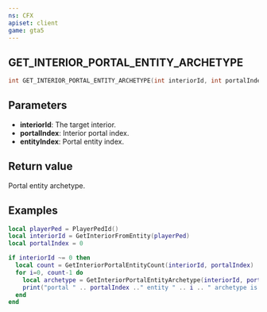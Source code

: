 ```yaml
---
ns: CFX
apiset: client
game: gta5
---
```

## GET_INTERIOR_PORTAL_ENTITY_ARCHETYPE

```c
int GET_INTERIOR_PORTAL_ENTITY_ARCHETYPE(int interiorId, int portalIndex, int entityIndex);
```

## Parameters
* **interiorId**: The target interior.
* **portalIndex**: Interior portal index.
* **entityIndex**: Portal entity index.

## Return value
Portal entity archetype.

## Examples

```lua
local playerPed = PlayerPedId()
local interiorId = GetInteriorFromEntity(playerPed)
local portalIndex = 0

if interiorId ~= 0 then
  local count = GetInteriorPortalEntityCount(interiorId, portalIndex)
  for i=0, count-1 do
    local archetype = GetInteriorPortalEntityArchetype(interiorId, portalIndex, i)
    print("portal " .. portalIndex .." entity " .. i .. " archetype is: " .. archetype)
  end
end
```
